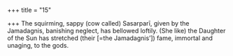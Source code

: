 +++
title = "15"

+++
The squirming, sappy (cow called) Sasarparī, given by the Jamadagnis,  banishing neglect, has bellowed loftily.
(She like) the Daughter of the Sun has stretched (their [=the
Jamadagnis’]) fame, immortal and unaging, to the gods.
